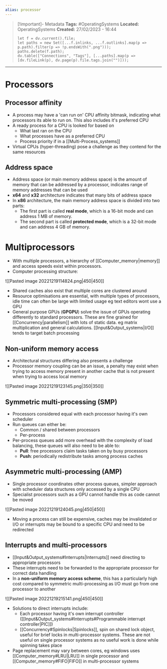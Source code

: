 ```yaml
---
alias: processor
---
```


> [!important]- Metadata
> **Tags:** #OperatingSystems 
> **Located:** OperatingSystems
> **Created:** 27/02/2023 - 16:44
> ```dataviewjs
> let f = dv.current().file;
> let paths = new Set([...f.inlinks, ...f.outlinks].map(p => p.path).filter(p => !p.endsWith(".png")));
> paths.delete(f.path);
> dv.table(["Connections", "Tags"], [...paths].map(p => [dv.fileLink(p), dv.page(p).file.tags.join("")]));
> ```

___
# Processors
## Processor affinity
- A process may have a 'can run on' CPU affinity bitmask, indicating what processors its able to run on. This also includes it's preferred CPU
- A ready process for a CPU is looked for based on 
	- What last ran on the CPU
	- What processes have as a preferred CPU
	- Process priority if in a [[Multi-Process_systems]]
- Virtual CPUs (hyper-threading) pose a challenge as they contend for the same resources 


## Address space
- Address space (or main memory address space) is the amount of memory that can be addressed by a processor, indicates range of memory addresses that can be used 
- **x64** and **x32** architecture indicates that many bits of address space
- In **x86** architecture, the main memory address space is divided into two parts:
	- The first part is called **real mode**, which is a 16-bit mode and can address 1 MB of memory.
	- The second part is called **protected mode**, which is a 32-bit mode and can address 4 GB of memory.

# Multiprocessors
- With multiple processors, a hierarchy of [[Computer_memory|memory]] and access speeds exist within processors. 
- Computer processing structure:

![[Pasted image 20221219114824.png|450|450]]

- Shared caches also exist that multiple cores are clustered around
- Resource optimisations are essential, with multiple types of processors, idle time can often be large with limited usage eg text editors wont use a GPU
- General purpose GPUs (**GPGPU**) solve the issue of GPUs operating differently to standard processors. These are fine grained for [[Concurrency|parallelism]] with lots of static data. eg matrix multiplication and general calculations. [[Input&Output_systems|I/O]] tends to target batch processing
## Non-uniform memory access
- Architectural structures differing also presents a challenge
- Processor memory coupling can be an issue, a penalty may exist when trying to access memory present in another cache that is not present when trying to access local memory

![[Pasted image 20221219123145.png|350|350]]

## Symmetric multi-processing (SMP)
- Processors considered equal with each processor having it's own scheduler
- Run queues can either be:
	- Common / shared between processors
	- Per-process 
- Per-process queues add more overhead with the complexity of load balancing, these queues will also need to be able to:
	- **Pull**: free processors claim tasks taken on by busy processors 
	- **Push**: periodically redistribute tasks among process caches

## Asymmetric multi-processing (AMP)
- Single processor coordinates other process queues, simpler approach with scheduler data structures only accessed by a single CPU
- Specialist processors such as a GPU cannot handle this as code cannot be moved 

![[Pasted image 20221219124045.png|450|450]]

- Moving a process can still be expensive, caches may be invalidated or I/O or interrupts may be bound to a specific CPU and need to be redirected

## Interrupts and multi-processors
- [[Input&Output_systems#Interrupts|Interrupts]] need directing to appropriate processors
- These interrupts need to be forwarded to the appropriate processor for correct data handling
- In a **non-uniform memory access scheme**, this has a particularly high cost compared to symmetric multi-processing as I/O must go from one processor to another

![[Pasted image 20221219215141.png|450|450]]

- Solutions to direct interrupts include:
	- Each processor having it's own interrupt controller ([[Input&Output_systems#Interrupts#Programmable interrupt controller|PIC]])
	- [[Concurrency#Spinlocks|Spinlocks]], spin on shared lock object, useful for brief locks in multi-processor systems. These are not useful on single processor systems as no useful work is done while spinning takes place
- Page replacement may vary between cores, eg windows uses [[Computer_memory#LRU|LRU]] in single processor and [[Computer_memory#FIFO|FIFO]] in multi-processor systems

